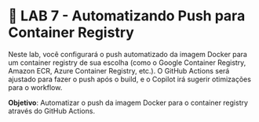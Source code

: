 # 📝 LAB 7 - Automatizando Push para Container Registry

Neste lab, você configurará o push automatizado da imagem Docker para um container registry de sua escolha (como o Google Container Registry, Amazon ECR, Azure Container Registry, etc.). O GitHub Actions será ajustado para fazer o push após o build, e o Copilot irá sugerir otimizações para o workflow.

**Objetivo**: Automatizar o push da imagem Docker para o container registry através do GitHub Actions.